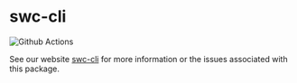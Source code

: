 # swc-cli
![Github Actions](https://github.com/swc-project/cli/workflows/Test/badge.svg)

See our website [swc-cli][] for more information or the issues associated with this package.

[swc-cli]: https://swc.rs/docs/usage-swc-cli
